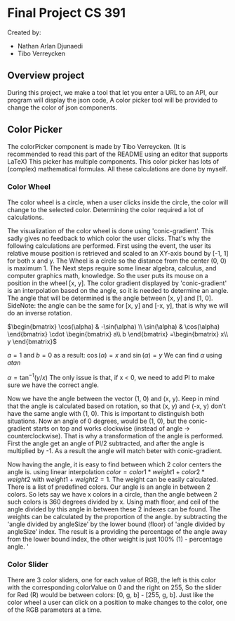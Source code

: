 # Final Project CS 391

Created by:
- Nathan Arlan Djunaedi
- Tibo Verreycken

## Overview project
During this project, we make a tool that let you enter a URL to an API,
our program will display the json code, A color picker tool will be provided to change the color
of json components.

## Color Picker
The colorPicker component is made by Tibo Verreycken.
(It is recommended to read this part of the README using an editor that supports LaTeX)
This picker has multiple components. This color picker has lots of (complex) mathematical formulas.
All these calculations are done by myself.

### Color Wheel
The color wheel is a circle, when a user clicks inside the circle, the color will change
to the selected color. Determining the color required a lot of calculations.

The visualization of the color wheel is done using 'conic-gradient'. This sadly gives no feedback 
to which color the user clicks. That's why the following calculations are performed.
First using the event, the user its relative mouse position is retrieved and scaled to an XY-axis bound
by [-1, 1] for both x and y. The Wheel is a circle so the distance from the center (0, 0) is maximum 1.
The Next steps require some linear algebra, calculus, and computer graphics math, knowledge.
So the user puts its mouse on a position in the wheel [x, y]. The color gradient displayed by 'conic-gradient' 
is an interpolation based on the angle, so it is needed to determine an angle. The angle that will be determined is the angle between
[x, y] and [1, 0]. SideNote: the angle can be the same for [x, y] and [-x, y], that is why we will do an inverse rotation.


$`\begin{bmatrix}
\cos(\alpha) & -\sin(\alpha) \\
\sin(\alpha) & \cos(\alpha)
\end{bmatrix}
\cdot
\begin{bmatrix}
a\\
b
\end{bmatrix}
=\begin{bmatrix}
x\\
y
\end{bmatrix}`$

$`
a = 1
`$ and $`
b = 0
`$
as a result:
$`
\cos(\alpha) = x
`$ and $`
\sin(\alpha) = y
`$
We can find $`\alpha`$ using $`atan`$

$`\alpha = \tan^{-1}(y/x)`$
The only issue is that, if x < 0, we need to add PI to make sure
we have the correct angle.

Now we have the angle between the vector (1, 0) and (x, y). Keep in mind that the angle is calculated based on rotation, so that (x, y) and (-x, y) don't have the same angle with (1, 0).
This is important to distinguish both situations. Now an angle of 0 degrees, would be (1, 0), but the conic-gradient starts on top and works clockwise (instead of angle -> counterclockwise).
That is why a transformation of the angle is performed. First the angle get an angle of PI/2 subtracted, and after the angle is multiplied by -1. As a result the angle will match beter with conic-gradient.

Now having the angle, it is easy to find between which 2 color centers the angle is.
using linear interpolation $`color = color1*weight1+color2*weight2`$ with $`weight1 + weight 2 = 1`$.
The weight can be easily calculated. There is a list of predefined colors. Our angle is an angle in between 2 colors. So lets say we have x colors in a circle, than the angle between 2 such colors is
360 degrees divided by x. Using math floor, and ceil of the angle divided by this angle in between these 2 indexes can be found. The weights can be calculated by the proportion of the angle.
by subtracting the 'angle divided by angleSize' by the lower bound (floor) of 'angle divided by angleSize' index. The result is a providing the percentage of the angle away from the lower bound index,
the other weight is just 100% (1) - percentage angle.
'
### Color Slider
There are 3 color sliders, one for each value of RGB, the left is this color with the corresponding colorValue on 0 and the right on 255,
So the slider for Red (R) would be between colors: [0, g, b] - [255, g, b]. Just like the color wheel a user can click on a position to make changes to the color,
one of the RGB parameters at a time.

